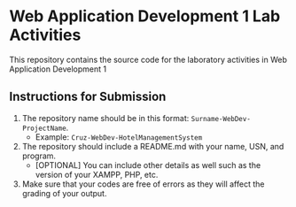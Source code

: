 # Web Application Development 1 Lab Activities
This repository contains the source code for the laboratory activities in Web Application Development 1

## Instructions for Submission
1. The repository name should be in this format: `Surname-WebDev-ProjectName`.
    * Example: `Cruz-WebDev-HotelManagementSystem`
2. The repository should include a README.md with your name, USN, and program.
    * [OPTIONAL] You can include other details as well such as the version of your XAMPP, PHP, etc.
3. Make sure that your codes are free of errors as they will affect the grading of your output.
